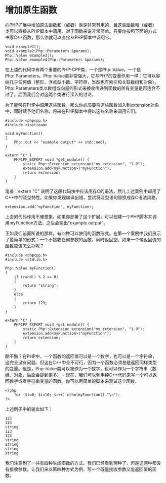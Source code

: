 # 增加原生函数
向PHP扩展中增加原生函数和（或者）类是非常有用的，且这些函数和（或者）类可以直接从PHP脚本中调用。对于函数来说非常简单。只要你按照下面的方式书写C++函数，那么你就可以直接从PHP脚本中调用它。

```
void example1();
void example2(Php::Parameters &params);
Php::Value example3();
Php::Value example4(Php::Parameters &params);
```

在上述的代码中有两个重要的PHP-CPP类，一个是Php::Value，一个是Php::Parameters。Php::Value类非常强大，它与PHP的变量作用一样：它可以容纳几乎任何值（整形、浮点型小数、字符串，当然也有索引和关联数组和对象）。Php::Parameters类以数组或向量的形式来接收传递到函数的所有变量是再适合不过了。后面我们会对这两个类进行深入的讨论。

为了能够在PHP中调用这些函数，那么你必须要将这些函数加入到extension对象中，同时赋予他们名称。将来在PHP脚本中将以这些名称来调用它们。

```
#include <phpcpp.h>
#include <iostream>

void myFunction()
{
    Php::out << "example output" << std::endl;
}

extern "C" {
    PHPCPP_EXPORT void *get_module() {
        static Php::Extension extension("my_extension", "1.0");
        extension.add<myFunction>("myFunction");
        return extension;
    }
}
```

笔者：extern "C" 说明了这段代码块中应该用存C的语法，然儿上述案例中却用了C++中的泛型特性。如果你发现编译出错，尝试将泛型语句替换成存C语法风格。

```
extension.add("myFunction", myFunction);
```

上面的代码作用不难想象。如果你部署了这个扩展，可以创建一个PHP脚本并调用myFunction方法，之后会输出"example output"。

正如我们前面所说的那样，有四种可以使用的函数形式。在第一个案例中我们展示了最简单的形式：一个不接收任何参数的函数，同时返回空。如果一个带返回值的函数应该怎么办呢？

```
#include <phpcpp.h>
#include <stdlib.h>

Php::Value myFunction()
{
    if (rand() % 2 == 0)
    {
        return "string";
    }
    else
    {
        return 123;
    }
}

extern "C" {
    PHPCPP_EXPORT void *get_module() {
        static Php::Extension extension("my_extension", "1.0");
        extension.add<myFunction>("myFunction");
        return extension;
    }
}
```

酷不酷？在PHP中，一个函数的返回值可以是一个数字，也可以是一个字符串，这完全没有问题。但这在C++中全不可行，因为一个函数必须总是返回同样类型的变量。但是，Php::Value类可以被作为一个数字，也可以作为一个字符串（数组、对象，后面会提到更多） - 现在，我们可以利用纯C++代码来写一个可以返回数字或者字符串变量的函数。你可以用简单的脚本来测试这个函数。


```
<?php
    for ($i=0; $i<10; $i++) echo(myFunction()."\n");
?>
```

上述例子中的输出如下：

```
123
123
string
123
123
string
string
string
string
```

我们注意到了一共有四种生成函数的方式。我们已经看到两种了，但是这两种都没有接收参数。让我们来以第四种方式为例，写一个既能接收参数又能返回值的函数。

